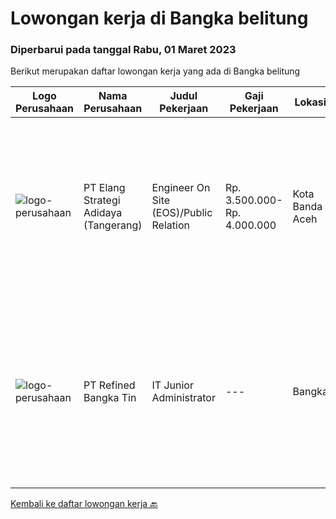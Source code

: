 
  # Lowongan kerja di Bangka belitung

  ### Diperbarui pada tanggal Rabu, 01 Maret 2023

  Berikut merupakan daftar lowongan kerja yang ada di Bangka belitung

  |Logo Perusahaan | Nama Perusahaan | Judul Pekerjaan | Gaji Pekerjaan | Lokasi | Deskripsi | Tanggal diunggah | Pranala |
  | -------------- | --------------- | --------------- | --------- | --------- | -------------- | ------- | ----------- |
  |![logo-perusahaan](https://image-service-cdn.seek.com.au/fdff135c9535554846950bef81008a79431b7eb7/ee4dce1061f3f616224767ad58cb2fc751b8d2dc)|PT Elang Strategi Adidaya (Tangerang)|Engineer On Site (EOS)/Public Relation|Rp. 3.500.000-Rp. 4.000.000|Kota Banda Aceh|Deskripsi :- Proactive dan Komunikatif- Melakukan aktivitas implementasi dan pengelolaan proyek untuk memberikan hasil yang optimal bagi customer dan...|Jumat, 03 Februari 2023|https://www.jobstreet.co.id/id/job/engineer-on-site-eos-public-relation-4209450?token=0~989c2c39-1263-4db6-927c-e1a28c9aa248&sectionRank=1&jobId=jobstreet-id-job-4209450|
|![logo-perusahaan](https://image-service-cdn.seek.com.au/85fd2411d517bbccedd9b5619121109c1392be03/ee4dce1061f3f616224767ad58cb2fc751b8d2dc)|PT Refined Bangka Tin|IT Junior Administrator|---|Bangka|Tugas dan Tanggung Jawab Utama : Menguasai Bahasa Pemrograman Web Based minimal (PHP atau Javascript). Menguasai Database (MySQL/ Oracle). Mengerti...|Kamis, 02 Februari 2023|https://www.jobstreet.co.id/id/job/it-junior-administrator-4208053?token=0~989c2c39-1263-4db6-927c-e1a28c9aa248&sectionRank=2&jobId=jobstreet-id-job-4208053|


  [Kembali ke daftar lowongan kerja 🔙](../README.md#daftar-lowongan-kerja)
  